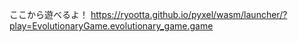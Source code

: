 ここから遊べるよ！
https://ryootta.github.io/pyxel/wasm/launcher/?play=EvolutionaryGame.evolutionary_game.game
